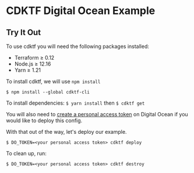 # CDKTF Digital Ocean Example

## Try It Out

To use cdktf you will need the following packages installed:

- Terraform ≥ 0.12
- Node.js ≥ 12.16
- Yarn ≥ 1.21

To install cdktf, we will use `npm install`

`$ npm install --global cdktf-cli`

To install dependencies:
`$ yarn install` then `$ cdktf get`

You will also need to [create a personal access token](https://docs.digitalocean.com/reference/api/create-personal-access-token/) on Digital Ocean if you would like to deploy this config.

With that out of the way, let's deploy our example.

`$ DO_TOKEN=<your personal access token> cdktf deploy`

To clean up, run:

`$ DO_TOKEN=<your personal access token> cdktf destroy`
